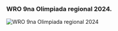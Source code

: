 
### WRO 9na Olimpiada regional 2024.
![WRO 9na Olimpiada regional 2024](https://github.com/KarenWon9/WRO-FI-Team-Spark/blob/main/Fotos%20Team%20Spark/WRO%209na%20Olimpiada%20regional%202024-1.jpg)
